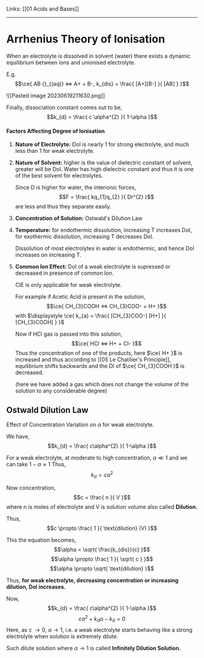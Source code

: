 Links: [[01 Acids and Bases]]
___
# Arrhenius Theory of Ionisation
When an electrolyte is dissolved in solvent (water) there exists a dynamic equilibrium between ions and unionised electrolyte. 

E.g. 
$$\ce{ AB {}_{(aq)} <=> A+ + B-, k_{dis} = \frac{ [A+][B-] }{ [AB] } }$$

![[Pasted image 20230619211630.png]]

Finally, dissociation constant comes out to be,
$$k_{d} = \frac{ c \alpha^{2} }{ 1-\alpha }$$

#### Factors Affecting Degree of Ionisation 
1. **Nature of Electrolyte:** DoI is nearly 1 for strong electrolyte, and much less than 1 for weak electrolyte. 
1. **Nature of Solvent:** higher is the value of dielectric constant of solvent, greater will be DoI. 
   Water has high dielectric constant and thus it is one of the best solvent for electrolytes.
   
   Since D is higher for water, the interionic forces,
   $$F = \frac{ kq_{1}q_{2} }{ Dr^{2} }$$
   are less and thus they separate easily. 
   
3. **Concentration of Solution:** Ostwald's Dilution Law
4. **Temperature:**  for endothermic dissolution, increasing T increases DoI, for exothermic dissolution, increasing T decreases DoI. 
   
   Dissolution of most electrolytes in water is endothermic, and hence DoI increases on increasing T. 

5. **Common Ion Effect:** DoI of a weak electrolyte is supressed or decreased in presence of common Ion.
   
   CIE is only applicable for weak electrolyte. 
   
   For example if Acetic Acid is present in the solution,
	$$\ce{ CH_{3}COOH <=> CH_{3}COO- + H+ }$$
	with $\displaystyle \ce{ k_{a} = \frac{ [CH_{3}COO-] [H+] }{ [CH_{3}COOH] } }$
	
	Now if HCl gas is passed into this solution,
	$$\ce{ HCl <=> H+ + Cl- }$$
	Thus the concentration of one of the products, here $\ce{ H+ }$ is increased and thus according to [[05 Le Chatilier's Principle]], equilibrium shifts backwards and the DI of $\ce{ CH_{3}COOH }$ is decreased. 
	
	(here we have added a gas which does not change the volume of the solution to any considerable degree)
	
## Ostwald Dilution Law
Effect of Concentration Variation on $\alpha$ for weak electrolyte. 

We have,
$$k_{d} = \frac{ c\alpha^{2} }{ 1-\alpha }$$

For a weak electrolyte, at moderate to high concentration, $\alpha \ll 1$ and we can take $1 - \alpha \approx 1$
Thus,
$$k_{d} = c\alpha^{2}$$

Now concentration, 
$$c = \frac{ n }{ V }$$
where n is moles of electrolyte and V is solution volume also called **Dilution.** 

Thus,
$$c \propto \frac{ 1 }{ \text{dilution} (V) }$$

This the equation becomes,
$$\alpha = \sqrt{ \frac{k_{dis}}{c} }$$
$$\alpha \propto \frac{ 1 }{ \sqrt{ c } }$$
$$\alpha \propto \sqrt{ \text{dilution} }$$

Thus, **for weak electrolyte, decreasing concentration or increasing dilution, DoI increases.** 

Now,
$$k_{d} = \frac{ c\alpha^{2} }{ 1-\alpha }$$
$$c\alpha^{2} + k_{d}\alpha - k_{d} = 0$$
Here, as c $\to 0$, $\alpha \to 1$, i.e. a weak electrolyte starts behaving like a strong electrolyte when solution is extremely dilute. 

Such dilute solution where $\alpha \to 1$ is called **Infinitely Dilution Solution.**
